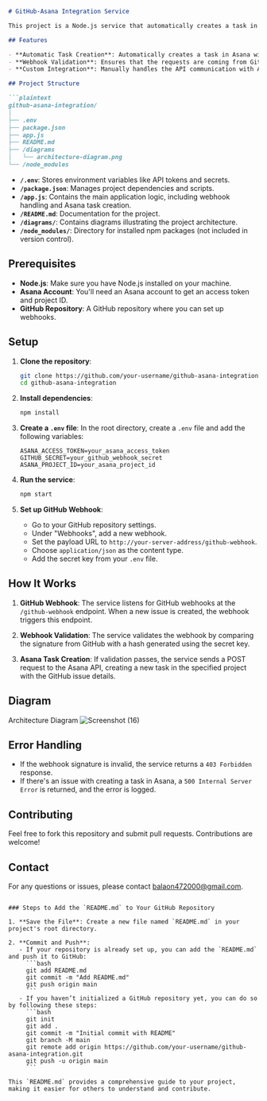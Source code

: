 

```markdown
# GitHub-Asana Integration Service

This project is a Node.js service that automatically creates a task in Asana whenever a new issue is created in a GitHub repository. The integration leverages GitHub webhooks and the Asana REST API, ensuring secure and reliable task creation without the use of any pre-built Asana packages.

## Features

- **Automatic Task Creation**: Automatically creates a task in Asana with details from the GitHub issue (title, description, URL, and creator).
- **Webhook Validation**: Ensures that the requests are coming from GitHub and are secure.
- **Custom Integration**: Manually handles the API communication with Asana, adhering to the project requirements of not using any pre-built packages.

## Project Structure

```plaintext
github-asana-integration/
│
├── .env
├── package.json
├── app.js
├── README.md
├── /diagrams
│   └── architecture-diagram.png
└── /node_modules
```

- **`/.env`**: Stores environment variables like API tokens and secrets.
- **`/package.json`**: Manages project dependencies and scripts.
- **`/app.js`**: Contains the main application logic, including webhook handling and Asana task creation.
- **`/README.md`**: Documentation for the project.
- **`/diagrams/`**: Contains diagrams illustrating the project architecture.
- **`/node_modules/`**: Directory for installed npm packages (not included in version control).

## Prerequisites

- **Node.js**: Make sure you have Node.js installed on your machine.
- **Asana Account**: You'll need an Asana account to get an access token and project ID.
- **GitHub Repository**: A GitHub repository where you can set up webhooks.

## Setup

1. **Clone the repository**:
   ```bash
   git clone https://github.com/your-username/github-asana-integration.git
   cd github-asana-integration
   ```

2. **Install dependencies**:
   ```bash
   npm install
   ```

3. **Create a `.env` file**:
   In the root directory, create a `.env` file and add the following variables:
   ```plaintext
   ASANA_ACCESS_TOKEN=your_asana_access_token
   GITHUB_SECRET=your_github_webhook_secret
   ASANA_PROJECT_ID=your_asana_project_id
   ```

4. **Run the service**:
   ```bash
   npm start
   ```

5. **Set up GitHub Webhook**:
   - Go to your GitHub repository settings.
   - Under "Webhooks", add a new webhook.
   - Set the payload URL to `http://your-server-address/github-webhook`.
   - Choose `application/json` as the content type.
   - Add the secret key from your `.env` file.

## How It Works

1. **GitHub Webhook**: The service listens for GitHub webhooks at the `/github-webhook` endpoint. When a new issue is created, the webhook triggers this endpoint.

2. **Webhook Validation**: The service validates the webhook by comparing the signature from GitHub with a hash generated using the secret key.

3. **Asana Task Creation**: If validation passes, the service sends a POST request to the Asana API, creating a new task in the specified project with the GitHub issue details.

## Diagram

Architecture Diagram  ![Screenshot (16)](https://github.com/user-attachments/assets/6565ff3f-6b80-4268-a27f-85c3bb9b1abf)


## Error Handling

- If the webhook signature is invalid, the service returns a `403 Forbidden` response.
- If there's an issue with creating a task in Asana, a `500 Internal Server Error` is returned, and the error is logged.

## Contributing

Feel free to fork this repository and submit pull requests. Contributions are welcome!


## Contact

For any questions or issues, please contact [balaon472000@gmail.com](mailto:balaon472000@gmail.com).
```

### Steps to Add the `README.md` to Your GitHub Repository

1. **Save the File**: Create a new file named `README.md` in your project's root directory.

2. **Commit and Push**:
   - If your repository is already set up, you can add the `README.md` and push it to GitHub:
     ```bash
     git add README.md
     git commit -m "Add README.md"
     git push origin main
     ```
   - If you haven’t initialized a GitHub repository yet, you can do so by following these steps:
     ```bash
     git init
     git add .
     git commit -m "Initial commit with README"
     git branch -M main
     git remote add origin https://github.com/your-username/github-asana-integration.git
     git push -u origin main
     ```

This `README.md` provides a comprehensive guide to your project, making it easier for others to understand and contribute.


